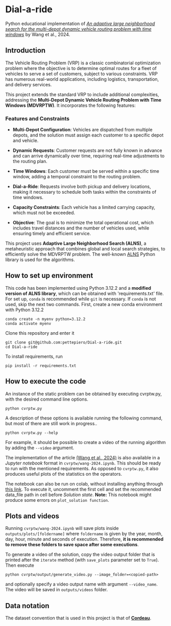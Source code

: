 # Dial-a-ride


Python educational implementation of [*An adaptive large neighborhood search for the multi-depot dynamic vehicle routing problem with time windows*](https://www.sciencedirect.com/science/article/abs/pii/S0360835224002432) by Wang et al., 2024. 

## Introduction
The Vehicle Routing Problem (VRP) is a classic combinatorial optimization problem where the objective is to determine optimal routes for a fleet of vehicles to serve a set of customers, subject to various constraints. VRP has numerous real-world applications, including logistics, transportation, and delivery services.

This project extends the standard VRP to include additional complexities, addressing the **Multi-Depot Dynamic Vehicle Routing Problem with Time Windows (MDVRPTW)**. It incorporates the following features:

### Features and Constraints
- **Multi-Depot Configuration**: Vehicles are dispatched from multiple depots, and the solution must assign each customer to a specific depot and vehicle.

- **Dynamic Requests**: Customer requests are not fully known in advance and can arrive dynamically over time, requiring real-time adjustments to the routing plan.

- **Time Windows**: Each customer must be served within a specific time window, adding a temporal constraint to the routing problem.

- **Dial-a-Ride**: Requests involve both pickup and delivery locations, making it necessary to schedule both tasks within the constraints of time windows.

- **Capacity Constraints**: Each vehicle has a limited carrying capacity, which must not be exceeded.

- **Objective**: The goal is to minimize the total operational cost, which includes travel distances and the number of vehicles used, while ensuring timely and efficient service.


This project uses **Adaptive Large Neighborhood Search (ALNS)**, a metaheuristic approach that combines global and local search strategies, to efficiently solve the MDVRPTW problem. The well-known [ALNS](https://alns.readthedocs.io/en/latest/) Python library is used for the algorithms.

## How to set up environment
This code has been implemented using Python 3.12.2 and a **modified version of ALNS library**, which can be obtained with 'requirements.txt' file. For set up, ```conda``` is recommended while ```git``` is necessary. If ```conda``` is not used, skip the next two commands.
First, create a new conda environment with Python 3.12.2
```
conda create -n myenv python=3.12.2
conda activate myenv
``` 

Clone this repository and enter it
```
git clone git@github.com:pettepiero/Dial-a-ride.git
cd Dial-a-ride
```

To install requirements, run 
```
pip install -r requirements.txt
```

## How to execute the code
An instance of the static problem can be obtained by executing cvrptw.py, with the desired command line options. 
```
python cvrptw.py
```
A description of these options is available running the following command, but most of there are still work in progress..

```
python cvrptw.py --help
```
For example, it should be possible to create a video of the running algorithm by adding the `--video` argument.


The implementation of the article [(Wang et al., 2024)](https://www.sciencedirect.com/science/article/abs/pii/S0360835224002432) is also available in a *Jupyter notebook* format in `cvrptw/wang-2024.ipynb`. This should be ready to run with the mentioned requirements. As opposed to `cvrptw.py`, it also produces useful plots of the statistics on the operators.

The notebook can also be run on colab, without installing anything through [this link](https://colab.research.google.com/github/pettepiero/Dial-a-ride/blob/main/wang-2024.ipynb). To execute it, uncomment the first cell and set the recommended data_file path in cell before *Solution state*. **Note:** This notebook might produce some errors on `plot_solution function`.
## Plots and videos
Running `cvrptw/wang-2024.ipynb` will save plots inside `outputs/plots/[foldername]` where `foldername` is given by the year, month, day, hour, minute and seconds of execution. Therefore, **it is recommended to remove these folders to save space after some executions**.

To generate a video of the solution, copy the video output folder that is printed after the `iterate` method (with `save_plots` parameter set to `True`). Then execute 

```
python cvrptw/output/generate_video.py --image_folder=<copied-path> 
```
and optionally specify a video output name with argument `--video_name`. The video will be saved in `outputs/videos` folder.

## Data notation
The dataset convention that is used in this project is that of [**Cordeau**](https://www.bernabe.dorronsoro.es/vrp/index.html?/Problem_Instances/CVRPTWInstances.html).
